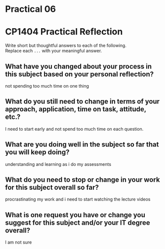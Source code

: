 # Practical 06
# CP1404 Practical Reflection

Write short but thoughtful answers to each of the following.  
Replace each `...` with your meaningful answer.

## What have you changed about your process in this subject based on your personal reflection?

not spending too much time on one thing 

## What do you still need to change in terms of your approach, application, time on task, attitude, etc.?

I need to start early and not spend too much time on each question.

## What are you doing well in the subject so far that you will keep doing?

understanding and learning as i do my assessments

## What do you need to stop or change in your work for this subject overall so far?

procrastinating my work and i need to start watching the lecture videos

## What is one request you have or change you suggest for this subject and/or your IT degree overall?

I am not sure 
